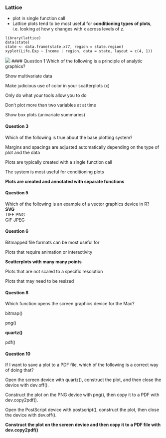 ### Lattice

-   plot in single function call  
-   Lattice plots tend to be most useful for **conditioning types of
    plots**, i.e. looking at how y changes with x across levels of z.

<!-- -->

    library(lattice)
    data(state)
    state <- data.frame(state.x77, region = state.region)
    xyplot(Life.Exp ~ Income | region, data = state, layout = c(4, 1))

![](EDA_week1_quiz_files/figure-markdown_strict/unnamed-chunk-1-1.png)
\#\#\#\# Question 1 Which of the following is a principle of analytic
graphics?

Show multivariate data

Make judicious use of color in your scatterplots (x)

Only do what your tools allow you to do

Don’t plot more than two variables at at time

Show box plots (univariate summaries)

#### Question 3

Which of the following is true about the base plotting system?

Margins and spacings are adjusted automatically depending on the type of
plot and the data

Plots are typically created with a single function call

The system is most useful for conditioning plots

**Plots are created and annotated with separate functions**

#### Question 5

Which of the following is an example of a vector graphics device in R?  
**SVG**  
TIFF PNG  
GIF JPEG

#### Question 6

Bitmapped file formats can be most useful for

Plots that require animation or interactivity

**Scatterplots with many many points**

Plots that are not scaled to a specific resolution

Plots that may need to be resized

#### Question 8

Which function opens the screen graphics device for the Mac?

bitmap()

png()

**quartz()**

pdf()

#### Question 10

If I want to save a plot to a PDF file, which of the following is a
correct way of doing that?

Open the screen device with quartz(), construct the plot, and then close
the device with dev.off().

Construct the plot on the PNG device with png(), then copy it to a PDF
with dev.copy2pdf().

Open the PostScript device with postscript(), construct the plot, then
close the device with dev.off().

**Construct the plot on the screen device and then copy it to a PDF file
with dev.copy2pdf()**
